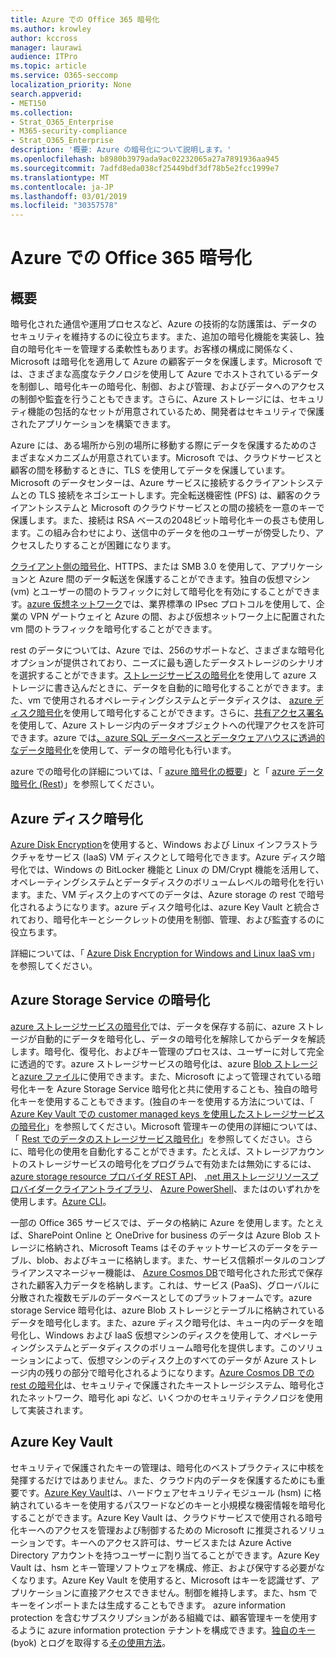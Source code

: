 ```yaml
---
title: Azure での Office 365 暗号化
ms.author: krowley
author: kccross
manager: laurawi
audience: ITPro
ms.topic: article
ms.service: O365-seccomp
localization_priority: None
search.appverid:
- MET150
ms.collection:
- Strat_O365_Enterprise
- M365-security-compliance
- Strat_O365_Enterprise
description: '概要: Azure の暗号化について説明します。'
ms.openlocfilehash: b8980b3979ada9ac02232065a27a7891936aa945
ms.sourcegitcommit: 7adfd8eda038cf25449bdf3df78b5e2fcc1999e7
ms.translationtype: MT
ms.contentlocale: ja-JP
ms.lasthandoff: 03/01/2019
ms.locfileid: "30357578"
---
```

# <a name="office-365-encryption-in-azure"></a>Azure での Office 365 暗号化

## <a name="introduction"></a>概要

暗号化された通信や運用プロセスなど、Azure の技術的な防護策は、データのセキュリティを維持するのに役立ちます。また、追加の暗号化機能を実装し、独自の暗号化キーを管理する柔軟性もあります。お客様の構成に関係なく、Microsoft は暗号化を適用して Azure の顧客データを保護します。Microsoft では、さまざまな高度なテクノロジを使用して Azure でホストされているデータを制御し、暗号化キーの暗号化、制御、および管理、およびデータへのアクセスの制御や監査を行うこともできます。さらに、Azure ストレージには、セキュリティ機能の包括的なセットが用意されているため、開発者はセキュリティで保護されたアプリケーションを構築できます。

Azure には、ある場所から別の場所に移動する際にデータを保護するためのさまざまなメカニズムが用意されています。Microsoft では、クラウドサービスと顧客の間を移動するときに、TLS を使用してデータを保護しています。Microsoft のデータセンターは、Azure サービスに接続するクライアントシステムとの TLS 接続をネゴシエートします。完全転送機密性 (PFS) は、顧客のクライアントシステムと Microsoft のクラウドサービスとの間の接続を一意のキーで保護します。また、接続は RSA ベースの2048ビット暗号化キーの長さも使用します。この組み合わせにより、送信中のデータを他のユーザーが傍受したり、アクセスしたりすることが困難になります。

[クライアント側の暗号化](https://docs.microsoft.com/azure/storage/storage-client-side-encryption)、HTTPS、または SMB 3.0 を使用して、アプリケーションと Azure 間のデータ転送を保護することができます。独自の仮想マシン (vm) とユーザーの間のトラフィックに対して暗号化を有効にすることができます。[azure 仮想ネットワーク](https://azure.microsoft.com/services/virtual-network/)では、業界標準の IPsec プロトコルを使用して、企業の VPN ゲートウェイと Azure の間、および仮想ネットワーク上に配置された vm 間のトラフィックを暗号化することができます。

rest のデータについては、Azure では、256のサポートなど、さまざまな暗号化オプションが提供されており、ニーズに最も適したデータストレージのシナリオを選択することができます。[ストレージサービスの暗号化](https://docs.microsoft.com/azure/storage/storage-service-encryption)を使用して azure ストレージに書き込んだときに、データを自動的に暗号化することができます。また、vm で使用されるオペレーティングシステムとデータディスクは、 [azure ディスク暗号化](https://docs.microsoft.com/azure/security/azure-security-disk-encryption)を使用して暗号化することができます。さらに、[共有アクセス署名](https://docs.microsoft.com/azure/storage/storage-dotnet-shared-access-signature-part-1)を使用して、Azure ストレージ内のデータオブジェクトへの代理アクセスを許可できます。azure では[、azure SQL データベースとデータウェアハウスに透過的なデータ暗号化](https://docs.microsoft.com/sql/relational-databases/security/encryption/transparent-data-encryption-azure-sql)を使用して、データの暗号化も行います。

azure での暗号化の詳細については、「 [azure 暗号化の概要](https://docs.microsoft.com/azure/security/security-azure-encryption-overview)」と「 [azure データ暗号化 (Rest](https://docs.microsoft.com/azure/security/azure-security-encryption-atrest))」を参照してください。

## <a name="azure-disk-encryption"></a>Azure ディスク暗号化

[Azure Disk Encryption](https://docs.microsoft.com/azure/security/azure-security-disk-encryption)を使用すると、Windows および Linux インフラストラクチャをサービス (IaaS) VM ディスクとして暗号化できます。Azure ディスク暗号化では、Windows の BitLocker 機能と Linux の DM/Crypt 機能を活用して、オペレーティングシステムとデータディスクのボリュームレベルの暗号化を行います。また、VM ディスク上のすべてのデータは、Azure storage の rest で暗号化されるようになります。azure ディスク暗号化は、azure Key Vault と統合されており、暗号化キーとシークレットの使用を制御、管理、および監査するのに役立ちます。

詳細については、「 [Azure Disk Encryption for Windows and Linux IaaS vm](https://docs.microsoft.com/azure/security/azure-security-disk-encryption)」を参照してください。

## <a name="azure-storage-service-encryption"></a>Azure Storage Service の暗号化

[azure ストレージサービスの暗号化](https://docs.microsoft.com/azure/storage/storage-service-encryption)では、データを保存する前に、azure ストレージが自動的にデータを暗号化し、データの暗号化を解除してからデータを解読します。暗号化、復号化、およびキー管理のプロセスは、ユーザーに対して完全に透過的です。azure ストレージサービスの暗号化は、azure [Blob ストレージ](https://azure.microsoft.com/services/storage/blobs/)と[azure ファイル](https://azure.microsoft.com/services/storage/files/)に使用できます。また、Microsoft によって管理されている暗号化キーを Azure Storage Service 暗号化と共に使用することも、独自の暗号化キーを使用することもできます。(独自のキーを使用する方法については、「 [Azure Key Vault での customer managed keys を使用したストレージサービスの暗号化](https://docs.microsoft.com/azure/storage/common/storage-service-encryption-customer-managed-keys)」を参照してください。Microsoft 管理キーの使用の詳細については、「 [Rest でのデータのストレージサービス暗号化](https://docs.microsoft.com/azure/storage/storage-service-encryption)」を参照してください。さらに、暗号化の使用を自動化することができます。たとえば、ストレージアカウントのストレージサービスの暗号化をプログラムで有効または無効にするには、 [azure storage resource プロバイダ REST API](https://msdn.microsoft.com/library/azure/mt163683.aspx)、 [.net 用ストレージリソースプロバイダークライアントライブラリ](https://msdn.microsoft.com/library/azure/mt131037.aspx)、 [Azure PowerShell](https://docs.microsoft.com/powershell/azureps-cmdlets-docs)、またはのいずれかを使用します。[Azure CLI](https://docs.microsoft.com/azure/storage/storage-azure-cli)。

一部の Office 365 サービスでは、データの格納に Azure を使用します。たとえば、SharePoint Online と OneDrive for business のデータは Azure Blob ストレージに格納され、Microsoft Teams はそのチャットサービスのデータをテーブル、blob、およびキューに格納します。また、サービス信頼ポータルのコンプライアンスマネージャー機能は、 [Azure Cosmos DB](https://docs.microsoft.com/azure/cosmos-db/database-encryption-at-rest)で暗号化された形式で保存された顧客入力データを格納します。これは、サービス (PaaS)、グローバルに分散された複数モデルのデータベースとしてのプラットフォームです。azure storage Service 暗号化は、azure Blob ストレージとテーブルに格納されているデータを暗号化します。また、azure ディスク暗号化は、キュー内のデータを暗号化し、Windows および IaaS 仮想マシンのディスクを使用して、オペレーティングシステムとデータディスクのボリューム暗号化を提供します。このソリューションによって、仮想マシンのディスク上のすべてのデータが Azure ストレージ内の残りの部分で暗号化されるようになります。[Azure Cosmos DB での rest の暗号化](https://docs.microsoft.com/azure/cosmos-db/database-encryption-at-rest)は、セキュリティで保護されたキーストレージシステム、暗号化されたネットワーク、暗号化 api など、いくつかのセキュリティテクノロジを使用して実装されます。

## <a name="azure-key-vault"></a>Azure Key Vault

セキュリティで保護されたキーの管理は、暗号化のベストプラクティスに中核を発揮するだけではありません。また、クラウド内のデータを保護するためにも重要です。[Azure Key Vault](https://docs.microsoft.com/azure/key-vault/key-vault-whatis)は、ハードウェアセキュリティモジュール (hsm) に格納されているキーを使用するパスワードなどのキーと小規模な機密情報を暗号化することができます。Azure Key Vault は、クラウドサービスで使用される暗号化キーへのアクセスを管理および制御するための Microsoft に推奨されるソリューションです。キーへのアクセス許可は、サービスまたは Azure Active Directory アカウントを持つユーザーに割り当てることができます。Azure Key Vault は、hsm とキー管理ソフトウェアを構成、修正、および保守する必要がなくなります。Azure Key Vault を使用すると、Microsoft はキーを認識せず、アプリケーションに直接アクセスできません。制御を維持します。また、hsm でキーをインポートまたは生成することもできます。 azure information protection を含むサブスクリプションがある組織では、顧客管理キーを使用するように azure information protection テナントを構成できます。[独自のキー](https://docs.microsoft.com/information-protection/plan-design/byok-price-restrictions) (byok) とログを取得する[その使用方法](https://docs.microsoft.com/information-protection/deploy-use/log-analyze-usage)。
